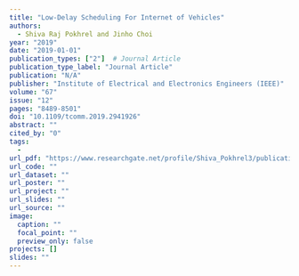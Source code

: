 ```yaml
---
title: "Low-Delay Scheduling For Internet of Vehicles"
authors:
  - Shiva Raj Pokhrel and Jinho Choi
year: "2019"
date: "2019-01-01"
publication_types: ["2"]  # Journal Article
publication_type_label: "Journal Article"
publication: "N/A"
publisher: "Institute of Electrical and Electronics Engineers (IEEE)"
volume: "67"
issue: "12"
pages: "8489-8501"
doi: "10.1109/tcomm.2019.2941926"
abstract: ""
cited_by: "0"
tags:
  - 
url_pdf: "https://www.researchgate.net/profile/Shiva_Pokhrel3/publication/335878366_Low_Delay_Multipath_TCP_for_the_Internet_of_Vehicles/links/5d83777d92851ceb79143981/Low-Delay-Multipath-TCP-for-the-Internet-of-Vehicles.pdf"
url_code: ""
url_dataset: ""
url_poster: ""
url_project: ""
url_slides: ""
url_source: ""
image:
  caption: ""
  focal_point: ""
  preview_only: false
projects: []
slides: ""
---
```

